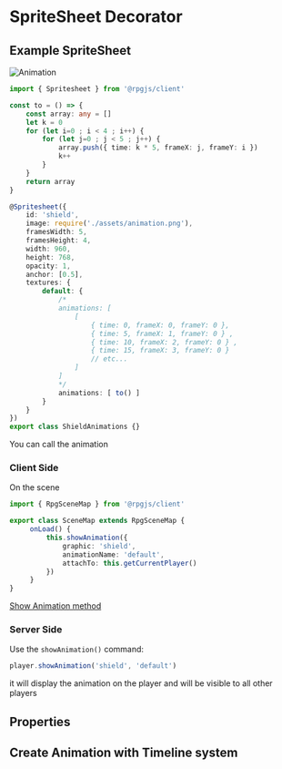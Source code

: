 # SpriteSheet Decorator

## Example SpriteSheet 

![Animation](/assets/animation.png)

```ts
import { Spritesheet } from '@rpgjs/client'

const to = () => {
    const array: any = []
    let k = 0
    for (let i=0 ; i < 4 ; i++) {
        for (let j=0 ; j < 5 ; j++) {
            array.push({ time: k * 5, frameX: j, frameY: i })
            k++
        }
    }
    return array
}

@Spritesheet({
    id: 'shield',
    image: require('./assets/animation.png'),
    framesWidth: 5,
    framesHeight: 4,
    width: 960,
    height: 768,
    opacity: 1,
    anchor: [0.5],
    textures: {
        default: {
            /*
            animations: [
                [ 
                    { time: 0, frameX: 0, frameY: 0 },
                    { time: 5, frameX: 1, frameY: 0 } ,
                    { time: 10, frameX: 2, frameY: 0 } ,
                    { time: 15, frameX: 3, frameY: 0 }
                    // etc...
                ]
            ]
            */
            animations: [ to() ]
        }
    }
})
export class ShieldAnimations {}
```

You can call the animation

### Client Side

On the scene

```ts
import { RpgSceneMap } from '@rpgjs/client'

export class SceneMap extends RpgSceneMap {
     onLoad() {
         this.showAnimation({
             graphic: 'shield',
             animationName: 'default',
             attachTo: this.getCurrentPlayer()
         })
     }
}
```

[Show Animation method](/classes/scene-map.html#rpgscene)

### Server Side

Use the `showAnimation()` command:

```ts
player.showAnimation('shield', 'default')
```

it will display the animation on the player and will be visible to all other players


## Properties

<ApiContent page="Spritesheet" />

## Create Animation with Timeline system

<ApiContent page="Timeline" />